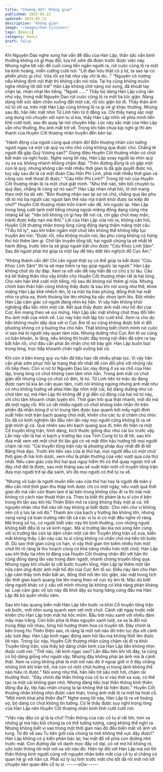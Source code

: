 ```yaml
---
title: "Chương 447: Không gian"
published: 2025-05-22
updated: 2025-05-22
description: 'Không gian'
image: '/images/han-li/cover/'
tags: [HanLi]
category: HanLi
draft: false
---
```


Khi Nguyên Dao nghe xong hai vấn đề đầu của Hàn Lập, thần sắc
vẫn bình thường không có gì thay đổi, tựa hồ sớm đã đoán trước
được việc này. Nhưng nghe tới vấn đề cuối cùng liền ngẩn người
ra, rút cuộc cũng lộ ra một tia kinh hoảng, miễn cưỡng cười nói:
"Lời đạo hữu thật có ý tứ, ta sao lại có phiền phức gì chứ. Vừa rồi
sợ hãi như vậy chỉ là do…"
"Nguyên cô nương nếu không định nói thật thì không cần nói nữa.
Tại hạ cũng không muốn nghe những lời dối trá!" Hàn Lập không
chờ nàng nói xong, đã khoát tay chặn lại, nhàn nhạt lên tiếng.
"Ngươi ……"
Thấy bộ dáng Hàn Lập cứng rắn như vậy, trong mắt Nguyên Dao
rút cuộc cũng lộ ra một tia tức giận.
Nàng dùng hết sức dậm chân xuống đất một cái, rồi tức giận bỏ
đi.
Thấy thân ảnh nữ tử rời xa, trên mặt Hàn Lập cũng không lộ ra gì
vẻ gì khác thường.
Nhưng sau đó, hắn liếc mắt nhìn Tử Linh tiên tử ở đằng xa.
Chỉ thấy nàng sắc mặt ung dung nói chuyện với nam tu sĩ kia,
thấy Hàn Lập nhìn về phía mình liền khẽ cười tươi, sau đó quay
lại nói chuyện tiếp.
Lúc này sắc mặt của Hàn Lập vẫn như thường, thu ánh mắt trở
về. Trong khi hắn chưa kịp nghĩ gì thì âm thanh của Huyền Cốt
thượng nhân truyền đến bên tai.

"Hành động của ngươi cũng quá chậm đó! Bổn thượng nhân còn
tưởng ngươi ngay cả một cái quỷ vụ nho nhỏ cũng không qua
được chứ. Chẳng lẽ ngươi đã gặp Quỷ Vương sao?" Giọng điệu
Huyền Cốt thượng nhân có chút bất mãn và nghi hoặc.
Nghe xong lời này, Hàn Lập xoay người lại nhìn quỷ vụ xa xa,
không nhanh không chậm đáp:
"Trên đường đúng là có gặp một con lệ quỷ, nhưng không cần
mất nhiều thời gian là đã giải quyết được nó, tuy vậy sau đó là cả
một đoàn Câu Hồn Phi Linh, phải mất nhiều thời gian và công sức
mới thoát đi được."
"Câu Hồn Phi Linh?" Trong lời nói của Huyền Cốt thượng nhân lộ
ra một chút giật mình.
"Như thế nào, tiền bối chuyên tu quỷ đạo, chẳng lẻ cũng sợ nó
sao?" Hàn Lập nhàn nhạt hỏi, lờ mờ mang theo một tia dò xét.
"Bổn thượng nhân sao lại sợ nó chứ, chẳng qua lão phu rất tò mò
ba người các ngươi làm thế nào mà tránh khỏi được tai kiếp đó
chứ?" Huyền Cốt thượng nhân trốn tránh vấn đề, hỏi ngược lại.
Hàn Lập trong lòng cười lạnh một tiếng nhưng ngoài miệng đồng
dạng cũng nhẹ nhàng kể lại:
"Vãn bối không có gì hay để nói cả, chỉ gặp chút may mắn, tránh
được kiếp nạn mà thôi."
Lời của Hàn Lập vừa nói ra, không cần hỏi, Huyền Cốt thượng
nhân trong lòng cũng đồng dạng thầm mắng một câu "Tiểu hồ ly",
sau khi trầm ngâm một chút liền không thể không tiếp tục truyền
âm hỏi:
"Được rồi, nếu không muốn nói, lão phu cũng không có hứng thú
hỏi thêm làm gì. Chờ lần truyền tống tới, hai người chúng ta sẽ
nhất tề hành động, trước tiên ta sẽ giúp ngươi bắt cho được "Cửu
Khúc Linh Sâm". Sau đó ngươi phải trợ giúp ta một tay để tiêu diệt
tên nghịch đồ Cực Âm."

"Không thành vấn đề! Chỉ cần ngươi thật sự có thể giúp ta bắt
được "Cửu Khúc Linh Sâm" thì ta sẽ mạo hiểm ra tay giúp ngược
lại ngươi." Hàn Lập không chút do dự đáp.
Xem ra với vấn đề này hắn đã có chủ ý từ lâu.
Câu trả lời thẳng thắn như vậy khiến cho Huyền Cốt thượng nhân
rất là hài lòng.
Cho nên hắn khẽ cười một tiếng, rồi sau đó không nói thêm gì
nữa.
Nhưng chính bản thân hắn cũng không thấy được là sau khi nói
xong như thế, khóe miệng Hàn Lập khẽ nhếch lên, lộ ra một tia
trào phúng, đồng thời hai mắt nhìn ra phía xa, thỉnh thoảng lóe lên
những tia sắc nhọn lạnh lẽo.
Đột nhiên Hàn Lập cảm giác có người đang nhìn kỹ hắn. Vì vậy
hắn không khỏi nghiêng đầu liếc nhìn một cái.
Kết quả thấy được ánh mắt như hổ đói của Cực Âm mang theo
vẻ vui mừng.
Hàn Lập sắc mặt không chút thay đổi liền thu ánh mắt của mình
về. Lúc này hắn mới lập tức cười khổ.
Xem ra cho dù hắn không muốn dây dưa với vị Cực Âm tổ sư
cũng không được bởi vì đối phương không có ý buông tha cho
hắn.
Thật không biết chính mình rút cuộc vì sao mà bị người này quan
tâm nữa.
Nhưng dường như Cực Âm tổ sư cũng có băn khoăn, lo lắng, nếu
không thì trước đây trong nội điện đã sớm ra tay bắt hắn rồi, chứ
đâu cần phải ẩn nhẩn cho tới bây giờ.
Hàn Lập buồn bực trong lòng, trực tiếp khoanh chân ngồi xuống
bãi cỏ.

Khi còn ở bên trong quỷ vụ hắn đã tiêu hao rất nhiều pháp lực. Vì
vậy hắn cần phải sớm phục hồi lại trạng thái tốt nhất để còn đối
phó với những rắc rối tiếp theo.
Còn vị nữ tử Nguyên Dao lúc này đứng ở xa xa chỗ của Hàn lập,
trong lòng có chút không cam tâm nhìn hắn.
Trong ánh mắt có chút giận dỗi nhưng cũng có chút cô đơn, lẻ loi.
Tử Linh tiên tử mặc dù đang được nam tử kia ân cần quan tâm,
cười nói không ngừng nhưng ánh mắt như có như không hướng
về phía Hàn lập nhìn một cái, bộ dáng dường như có chút tâm
sự, mà Hàn Lập thì không để ý gì đến cử động của hai nữ tử này,
chỉ chú tâm khoanh chân luyện khí.
Thời gian trôi qua thật nhanh, mới đó mà đã một ngày rồi.
Khi có rất nhiều người có chút không kiên nhẫn thì trên phiến đá
nhẵn bóng ở vị trí trung tâm được bao quanh bởi mấy ngôi đình
xuất hiện một trận bạch quang chói mắt, khiến cho các tu sĩ chăm
chú nhìn.
Do đã có kinh nghiệm lần đầu nên lần này mọi người cũng không
lộ ra vẻ giật mình gì cả.
Quả nhiên sau khi bạch quang qua đi, trên đó hiện ra một Cổ
truyền tống trận, hình dáng, kích thước giống đúc như cái lúc
trước vậy.
Lần này vẫn là hai vị bạch y trưởng lão của Tinh Cung từ từ đi tới,
sau khi đưa mắt xem xét một chút thì lão giả có vẻ mặt đôn hậu
hướng tới mọi người chậm rãi nói:
"Cái truyền tống trận này là phương pháp duy nhất để đi tới Băng
Hoả đạo. Trước khi tiến vào cửa ải thứ hai, mọi người đều có một
chút thời gian đi hái linh dược, xem như là phần thưởng của việc
vượt qua cửa thứ nhất. Nếu cảm giác cửa thứ hai quá nguy hiểm
thì có thể quay ngược trở về đây chờ đợi là được, sau một tháng
sau sẽ xuất hiện một cổ truyền tống trận đưa mọi người trở lại đại
sảnh, khi đó mọi người có thể tự ra về.

"Nhưng vô luận là người muốn tiến vào cửa thứ hai hay là người
đã mãn ý đều cần nhớ thời gian thu thập linh dược chỉ có một
ngày, nếu vượt quá thời gian đó mà vẫn còn tham lam ở lại bên
trong không chịu đi ra thì mãi mãi không có cách nào thoát thân
cả. Theo ta biết thì phàm là tu sĩ còn ở bên trong thì lần sau khi
Hư Thiên Điện mở ra cũng không thấy một ai cả. Về nguyên nhân
như thế nào tới nay không ai biết được. Cho nên chư vị không
nên cố ý lưu lại nơi đó."
Thanh âm của bạch y trưởng lão không lớn, nhưng vang vọng cả
toàn trường nên tất cả các vị tu sĩ có mặt đều nghe rõ ràng.
Mà trong số họ, có người biết việc này thì bình thường, con những
ngươi không biết đều lộ ra vẻ kinh ngạc.
Mà vị trưởng lão kia nói xong liền cùng với vị trưởng lão còn lại
dậm chân một cái lên Truyền tống trận cổ xưa, biến mất không
thấy.
Lần này các tu sĩ cũng không có chần chừ mà tiến tới bước đi.
Dù sao thời gian cũng có hạn, vì vậy thời gian tìm kiếm nhiều hơn
một chút thì rõ ràng là thu hoạch cũng có khả năng nhiều hơn một
chút.
Hàn Lập sau khi thấy tia nhìn lơ đãng của Huyền Cốt thượng
nhân đối với hắn thì cũng đồng dạng lẫn vào trong đám người,
nhanh chóng truyền tống qua.
Nhưng ngay khi chuẩn bị cất bước truyền tống, Hàn Lập lại thêm
một lần nữa cảm ứng được ánh mắt hổ đói của Cực Âm tổ sư.
Điều này làm cho Hàn Lập cảm thấy tinh thần bất an, đồng thời
nổi lên tức giận, sắc mặt trong tích tắc thời gian bạch quang lóe
lên mang theo vẻ cực kỳ âm lệ.
Mặc dù biết rằng người khác có ý xấu với mình nhưng lại không
có khả năng phản kháng lại. Loại cảm giác vô lực này đã khơi dậy
sự hung hăng cứng đầu mà Hàn Lập đã bỏ quên nhiều năm.

Sau khi hào quang biến mất Hàn Lập liền bước ra khỏi Cổ truyền
tống trận vài bước, mới nhìn xung quanh xem xét một chút.
Cảnh vật ngay trước mắt khiến cho Hàn Lập trợn mắt há hốc
mồm.
Bầu trời màu xanh với nhiều đám mây màu trắng. Còn bốn phía là
thảo nguyên xanh tươi, xa xa là đồi núi trùng điệp nối nhau, từng
hồi hương thơm hoa cỏ truyền tới.
Đây chính là bên trong Hư Thiên Điện sao, rõ ràng là một nơi nào
đó trên lục địa với cảnh sắc tươi đẹp.
Hàn Lập kinh ngạc đứng xem hồi lâu mà không thốt lên được lời
nào.
Trong lúc này, Huyền Cốt thượng nhân cũng chậm rãi đi ra khỏi
Truyền tống trận, vừa thấy bộ dáng chấn kinh của Hàn Lập liền
không nhịn được cười nói:
"Thế nào, rất kinh ngạc sao? Lần đầu tiên khi tới đây, ta cũng có
bộ dáng giống như ngươi vậy. Nhưng đây không phải ảo ảnh mà
là cảnh thật. Xem ra cũng không phải là một nơi nào đó ở ngoại
giới vì ở đây chẳng những linh khí tràn trề, mà còn có một chút
hương vị trong lành không thể nào hiểu rõ được."
Nói xong như thế, hắn liền hít sâu một hơi, chậm rãi thưởng thức.
"Đây chính đại thần thông của cổ tu sĩ vào thời xa xưa, có thể tạo
ra một cái không gian nhỏ. Nhưng đáng tiếc loại thần thông kinh
thiên động địa ấy, lớp hậu nhân chúng ta lại không thể tái hiện
được." Huyền Cốt thượng nhân không nhịn được cảm thán, trong
ánh mắt lộ ra một tia hoài cổ.
"Một mình khai phá thiên địa?" Nghe xong lời này, Hàn Lập lộ ra
vẻ hoảng sợ, bộ dáng có chút không tin tưởng.
Có lẽ thấy được suy nghĩ trong lòng của Hàn Lập nên Huyền Cốt
thượng nhân bình tĩnh cười cười nói:

"Việc này đâu có gì là lạ chứ! Thần thông của các cổ tu sĩ rất lớn,
hơn xa những gì mà hậu bối chúng ta có thể tưởng tượng, càng
không thể nghĩ ra. Nhưng không biết vì sao trong một thời gian
nào đó đều biến mất vô ảnh vô tung. Từ đó về sau Tu tiên giới
của chúng ta mới không thể vực dậy được!"
Hàn Lập không có ý kiến phản bác lại, hai mắt đổ về phía con
đường nhỏ trước mặt.
Con đường dài vô danh mọc đầy cỏ dại, có vẻ mơ hồ không rõ,
uốn lượn thông tới một nơi xa xôi nào đó.
Hiện tại đối với Hàn Lập mà nói thì thần thông kinh người cùng
với nguyên nhân biến mất của cổ tu sĩ chẳng có quan hệ gì với
hắn cả.
Phải xử lý sự tình trước mắt cho tốt đã rồi mới nói tới chuyện liên
quan đến cổ tu sĩ.
------oOo------
